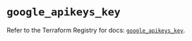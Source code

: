 # `google_apikeys_key`

Refer to the Terraform Registry for docs: [`google_apikeys_key`](https://registry.terraform.io/providers/hashicorp/google/6.34.0/docs/resources/apikeys_key).

